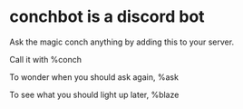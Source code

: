 # conchbot is a discord bot

Ask the magic conch anything by adding this to your server.</b>

Call it with %conch

To wonder when you should ask again, %ask

To see what you should light up later, %blaze
